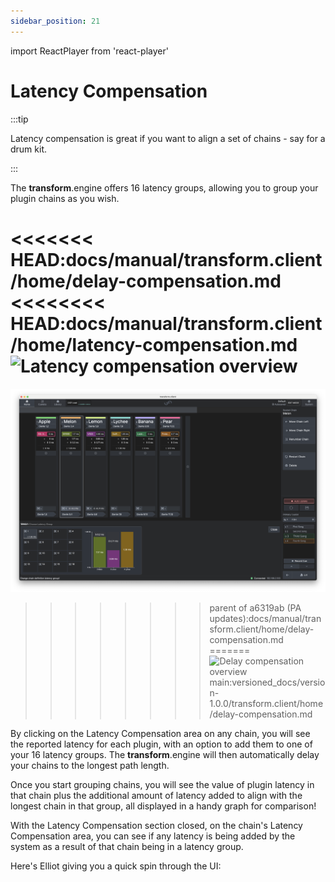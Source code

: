 ```yaml
---
sidebar_position: 21
---
```


import ReactPlayer from 'react-player'

# Latency Compensation

:::tip

Latency compensation is great if you want to align a set of chains - say for a drum kit.

:::

The **transform**.engine offers 16 latency groups, allowing you to group your plugin chains as you wish.

<<<<<<< HEAD:docs/manual/transform.client/home/delay-compensation.md
<<<<<<<< HEAD:docs/manual/transform.client/home/latency-compensation.md
![Latency compensation overview](@site/static/img/transformclient/delay-compensation-overview.png)
========
![Delay compensation overview](../../../../static/img/transformclient/delay-compensation-overview.png)
>>>>>>>> parent of a6319ab (PA updates):docs/manual/transform.client/home/delay-compensation.md
=======
![Delay compensation overview](@site/static/img/transformclient/delay-compensation-overview.png)
>>>>>>> main:versioned_docs/version-1.0.0/transform.client/home/delay-compensation.md

By clicking on the Latency Compensation area on any chain, you will see the reported latency for each
plugin, with an option to add them to one of your 16 latency groups. The **transform**.engine will
then automatically delay your chains to the longest path length.

Once you start grouping chains, you will see the value of plugin latency in that chain plus the
additional amount of latency added to align with the longest chain in that group, all displayed in a
handy graph for comparison!

With the Latency Compensation section closed, on the chain's Latency Compensation area, you can see if
any latency is being added by the system as a result of that chain being in a latency group.

Here's Elliot giving you a quick spin through the UI:
<ReactPlayer controls url="https://youtu.be/VrEc93qH8Bg" />
